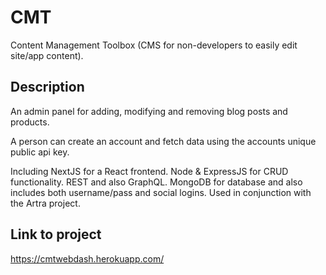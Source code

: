 # CMT

Content Management Toolbox (CMS for non-developers to easily edit site/app content).

## Description

An admin panel for adding, modifying and removing blog posts and products. 

A person can create an account and fetch data using the accounts unique public api key. 

Including NextJS for a React frontend.
Node & ExpressJS for CRUD functionality.
REST and also GraphQL.
MongoDB for database and also includes both username/pass and social logins.
Used in conjunction with the Artra project.

## Link to project

https://cmtwebdash.herokuapp.com/
